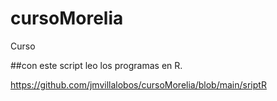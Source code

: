 # cursoMorelia
Curso

##con este script leo los programas en R.

https://github.com/jmvillalobos/cursoMorelia/blob/main/sriptR
